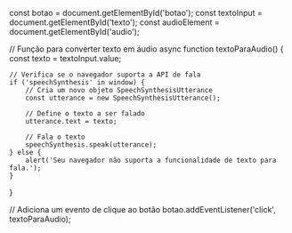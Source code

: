 const botao = document.getElementById('botao');
const textoInput = document.getElementById('texto');
const audioElement = document.getElementById('audio');

// Função para converter texto em áudio
async function textoParaAudio() {
    const texto = textoInput.value;
    
    // Verifica se o navegador suporta a API de fala
    if ('speechSynthesis' in window) {
        // Cria um novo objeto SpeechSynthesisUtterance
        const utterance = new SpeechSynthesisUtterance();
        
        // Define o texto a ser falado
        utterance.text = texto;
        
        // Fala o texto
        speechSynthesis.speak(utterance);
    } else {
        alert('Seu navegador não suporta a funcionalidade de texto para fala.');
    }
}

// Adiciona um evento de clique ao botão
botao.addEventListener('click', textoParaAudio);

